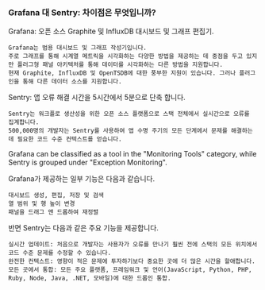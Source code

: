 
### Grafana 대 Sentry: 차이점은 무엇입니까?

Grafana: 오픈 소스 Graphite 및 InfluxDB 대시보드 및 그래프 편집기. 

    Grafana는 범용 대시보드 및 그래프 작성기입니다.   
    주로 그래프를 통해 시계열 메트릭을 시각화하는 다양한 방법을 제공하는 데 중점을 두고 있지만 플러그형 패널 아키텍처를 통해 데이터를 시각화하는 다른 방법을 지원합니다.    
    현재 Graphite, InfluxDB 및 OpenTSDB에 대한 풍부한 지원이 있습니다. 그러나 플러그인을 통해 다른 데이터 소스를 지원합니다.     


Sentry: 앱 오류 해결 시간을 5시간에서 5분으로 단축 합니다.   

    Sentry는 워크플로 생산성을 위한 오픈 소스 플랫폼으로 스택 전체에서 실시간으로 오류를 집계합니다.   
    500,000명의 개발자는 Sentry를 사용하여 앱 수명 주기의 모든 단계에서 문제를 해결하는 데 필요한 코드 수준 컨텍스트를 얻습니다.  

Grafana can be classified as a tool in the "Monitoring Tools" category, while Sentry is grouped under "Exception Monitoring".


Grafana가 제공하는 일부 기능은 다음과 같습니다.

    대시보드 생성, 편집, 저장 및 검색
    열 범위 및 행 높이 변경
    패널을 드래그 앤 드롭하여 재정렬

반면 Sentry는 다음과 같은 주요 기능을 제공합니다.

    실시간 업데이트: 처음으로 개발자는 사용자가 오류를 만나기 훨씬 전에 스택의 모든 위치에서 코드 수준 문제를 수정할 수 있습니다.
    완전한 컨텍스트: 영향이 적은 문제에 투자하기보다 중요한 곳에 더 많은 시간을 할애합니다.
    모든 곳에서 통합: 모든 주요 플랫폼, 프레임워크 및 언어(JavaScript, Python, PHP, Ruby, Node, Java, .NET, 모바일)에 대한 드롭인 통합.  

